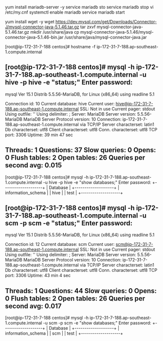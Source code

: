 yum install mariadb-server -y
service mariadb sto
service mariadb stop
vi /etc/my.cnf
systemctl enable mariadb
service mariadb start

yum install wget -y
wget https://dev.mysql.com/get/Downloads/Connector-J/mysql-connector-java-5.1.46.tar.gz
tar zxvf mysql-connector-java-5.1.46.tar.gz
mkdir /usr/share/java
cp mysql-connector-java-5.1.46/mysql-connector-java-5.1.46-bin.jar /usr/share/java/mysql-connector-java.jar

[root@ip-172-31-7-188 centos]# hostname -f
ip-172-31-7-188.ap-southeast-1.compute.internal


[root@ip-172-31-7-188 centos]# mysql -h ip-172-31-7-188.ap-southeast-1.compute.internal -u hive -p hive -e "status;"
Enter password:
--------------
mysql  Ver 15.1 Distrib 5.5.56-MariaDB, for Linux (x86_64) using readline 5.1

Connection id:          10
Current database:       hive
Current user:           hive@ip-172-31-7-188.ap-southeast-1.compute.internal
SSL:                    Not in use
Current pager:          stdout
Using outfile:          ''
Using delimiter:        ;
Server:                 MariaDB
Server version:         5.5.56-MariaDB MariaDB Server
Protocol version:       10
Connection:             ip-172-31-7-188.ap-southeast-1.compute.internal via TCP/IP
Server characterset:    latin1
Db     characterset:    utf8
Client characterset:    utf8
Conn.  characterset:    utf8
TCP port:               3306
Uptime:                 39 min 47 sec

Threads: 1  Questions: 37  Slow queries: 0  Opens: 0  Flush tables: 2  Open tables: 26  Queries per second avg: 0.015
--------------

[root@ip-172-31-7-188 centos]# mysql -h ip-172-31-7-188.ap-southeast-1.compute.internal -u hive -p hive -e "show databases;"
Enter password:
+--------------------+
| Database           |
+--------------------+
| information_schema |
| hive               |
| test               |
+--------------------+


[root@ip-172-31-7-188 centos]# mysql -h ip-172-31-7-188.ap-southeast-1.compute.internal -u scm -p scm -e "status;"                                                                           Enter password:
--------------
mysql  Ver 15.1 Distrib 5.5.56-MariaDB, for Linux (x86_64) using readline 5.1

Connection id:          12
Current database:       scm
Current user:           scm@ip-172-31-7-188.ap-southeast-1.compute.internal
SSL:                    Not in use
Current pager:          stdout
Using outfile:          ''
Using delimiter:        ;
Server:                 MariaDB
Server version:         5.5.56-MariaDB MariaDB Server
Protocol version:       10
Connection:             ip-172-31-7-188.ap-southeast-1.compute.internal via TCP/IP
Server characterset:    latin1
Db     characterset:    utf8
Client characterset:    utf8
Conn.  characterset:    utf8
TCP port:               3306
Uptime:                 43 min 4 sec

Threads: 1  Questions: 44  Slow queries: 0  Opens: 0  Flush tables: 2  Open tables: 26  Queries per second avg: 0.017
--------------



[root@ip-172-31-7-188 centos]# mysql -h ip-172-31-7-188.ap-southeast-1.compute.internal -u scm -p scm -e "show databases;"
Enter password:
+--------------------+
| Database           |
+--------------------+
| information_schema |
| scm                |
| test               |
+--------------------+

